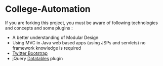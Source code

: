 # College-Automation

If you are forking this project, you must be aware of following technologies and concepts and some plugins : 

- A better understanding of Modular Design
- Using MVC in Java web based apps (using JSPs and servlets) no framework knowledge is required
- [Twitter Bootstrap](http://getbootstrap.com/)
- jQuery [Datatables](http://www.datatables.net) plugin
